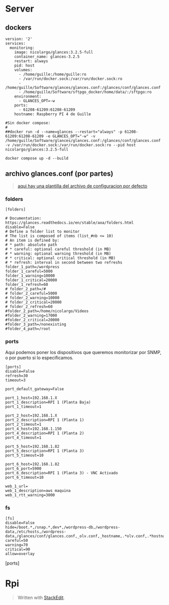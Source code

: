 # Server

## dockers

```
version: '2'
services:
  monitoring:
    image: nicolargo/glances:3.2.5-full
    container_name: glances-3.2.5
    restart: always
    pid: host
    volumes:
      - /home/guille:/home/guille:ro
      - /var/run/docker.sock:/var/run/docker.sock:ro
      - /home/guille/Software/glances/glances.conf:/glances/conf/glances.conf
      - /home/guille/Software/sftpgo_docker/home/data/:/sftpgo:ro
    environment:
      - GLANCES_OPT=-w
    ports:
      - 61208-61209:61208-61209
    hostname: Raspberry PI 4 de Guille

#Sin docker compose:
#
##docker run -d --name=glances --restart="always" -p 61208-61209:61208-61209 -e GLANCES_OPT="-w" -v /home/guille/Software/glances/glances.conf:/glances/conf/glances.conf -v /var/run/docker.sock:/var/run/docker.sock:ro --pid host nicolargo/glances:3.2.5-full
```
```
docker compose up -d --build
```
## archivo glances.conf (por partes)

> [aqui hay una plantilla del archivo de configuracion por defecto](https://raw.githubusercontent.com/nicolargo/glances/master/conf/glances.conf)

### folders
```
[folders]

# Documentation: https://glances.readthedocs.io/en/stable/aoa/folders.html
disable=False
# Define a folder list to monitor
# The list is composed of items (list_#nb <= 10)
# An item is defined by:
# * path: absolute path
# * careful: optional careful threshold (in MB)
# * warning: optional warning threshold (in MB)
# * critical: optional critical threshold (in MB)
# * refresh: interval in second between two refreshs
folder_1_path=/wordpress
folder_1_careful=5000
folder_1_warning=10000
folder_1_critical=20000
folder_1_refresh=60
# folder_2_path=/#
# folder_2_careful=5000
# folder_2_warning=10000
# folder_2_critical=20000
# folder_2_refresh=60
#folder_2_path=/home/nicolargo/Videos
#folder_2_warning=17000
#folder_2_critical=20000
#folder_3_path=/nonexisting
#folder_4_path=/root
```
### ports
Aqui podemos poner los dispositivos que queremos monitorizar por SNMP, o por puerto si lo especificamos.

```
[ports]
disable=False
refresh=30
timeout=3

port_default_gateway=False

port_1_host=192.168.1.X
port_1_description=RPI 1 (Planta Baja)
port_1_timeout=1

port_2_host=192.168.1.X
port_2_description=RPI 1 (Planta 1)
port_2_timeout=1
port_4_host=192.168.1.150
port_4_description=RPI 1 (Planta 2)
port_4_timeout=1

port_5_host=192.168.1.82
port_5_description=RPI 1 (Planta 3)
port_5_timeout=10

port_6_host=192.168.1.82 
port_6_port=5900 
port_6_description=RPI 1 (Planta 3) - VNC Activado 
port_6_timeout=10

web_1_url=
web_1_description=aws maquina
web_1_rtt_warning=3000
```

### fs


```
[fs]
disable=False
hide=/boot.*,/snap.*,dev*,/wordpress-db,/wordpress-data,/etc/hosts,/wordpress-data,/glances/conf/glances.conf,_olv.conf,_hostname,.*olv.conf,.*hostname
careful=50
warning=70
critical=90
allow=overlay
```
[ports]
# Rpi





> Written with [StackEdit](https://stackedit.io/).
<!--stackedit_data:
eyJoaXN0b3J5IjpbLTk5NTUxODU2NCwxMDk2MTg5MTA0LC04Mj
E1MjA2NjksLTIwMzA3MDE5NjksOTI4Mjg1OTUzLDExMDIxMzc2
NjUsLTQxNDM0MjIxNl19
-->